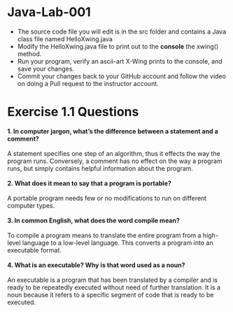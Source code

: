 # Java-Lab-001

* The source code file you will edit is in the src folder and contains a Java class file named HelloXwing.java
* Modify the HelloXwing.java file to print out to the **console** the xwing() method.
* Run your program, verify an ascii-art X-Wing prints to the console, and save your changes.
* Commit your changes back to your GitHub account and follow the video on doing a Pull request to the instructor account.

# Exercise 1.1 Questions
**1. In computer jargon, what’s the difference between a statement and a comment?**
<br><br> A statement specifies one step of an algorithm, thus it effects the way the program runs. Conversely, a comment has no effect on the way a program runs, but simply contains helpful information about the program.<br><br>
**2. What does it mean to say that a program is portable?**
<br><br> A portable program needs few or no modifications to run on different computer types. <br><br>
**3. In common English, what does the word compile mean?**
<br><br> To compile a program means to translate the entire program from a high-level language to a low-level language. This converts a program into an executable format. <br><br>
**4. What is an executable? Why is that word used as a noun?**
<br><br> An executable is a program that has been translated by a compiler and is ready to be repeatedly executed without need of further translation. It is a noun because it refers to a specific segment of code that is ready to be executed.